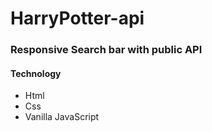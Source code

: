 # HarryPotter-api
### Responsive Search bar with public API
#### Technology
* Html 
* Css
* Vanilla JavaScript
